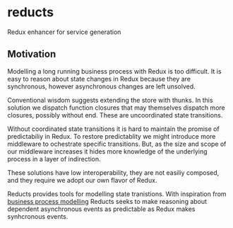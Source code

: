 # reducts
Redux enhancer for service generation

## Motivation
Modelling a long running business process with Redux is too difficult. It is easy to reason about state changes in Redux because they are synchronous, however asynchronous changes are left unsolved.

Conventional wisdom suggests extending the store with thunks. In this solution we dispatch function closures that may themselves dispatch more closures, possibly without end. These are uncoordinated state transitions.

Without coordinated state transitions it is hard to maintain the promise of predictabiliy in Redux. To restore predictablity we might introduce more middleware to ochestrate specific transitions. But, as the size and scope of our middleware increases it hides more knowledge of the underlying process in a layer of indirection.

These solutions have low interoperability, they are not easiliy composed, and they require we adopt our own flavor of Redux.

Reducts provides tools for modelling state tranistions. With inspiration from [business process modelling](https://en.wikipedia.org/wiki/Business_process_modeling) Reducts seeks to make reasoning about dependent asynchronous events as predictable as Redux makes synhcronous events.
